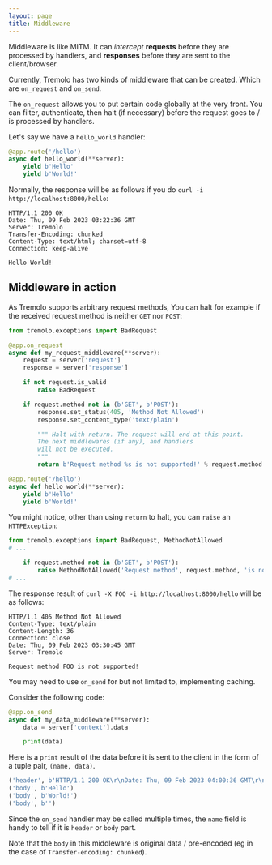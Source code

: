 ```yaml
---
layout: page
title: Middleware
---
```


Middleware is like MITM. It can *intercept* **requests** before they are processed by handlers, and **responses** before they are sent to the client/browser.

Currently, Tremolo has two kinds of middleware that can be created. Which are `on_request` and `on_send`.

The `on_request` allows you to put certain code globally at the very front.
You can filter, authenticate, then halt (if necessary) before the request goes to / is processed by handlers.

Let's say we have a `hello_world` handler:

```python
@app.route('/hello')
async def hello_world(**server):
    yield b'Hello'
    yield b'World!'
```

Normally, the response will be as follows if you do `curl -i http://localhost:8000/hello`:

```
HTTP/1.1 200 OK
Date: Thu, 09 Feb 2023 03:22:36 GMT
Server: Tremolo
Transfer-Encoding: chunked
Content-Type: text/html; charset=utf-8
Connection: keep-alive

Hello World!
```

## Middleware in action
As Tremolo supports arbitrary request methods, You can halt for example if the received request method is neither `GET` nor `POST`:
```python
from tremolo.exceptions import BadRequest

@app.on_request
async def my_request_middleware(**server):
    request = server['request']
    response = server['response']

    if not request.is_valid
        raise BadRequest

    if request.method not in (b'GET', b'POST'):
        response.set_status(405, 'Method Not Allowed')
        response.set_content_type('text/plain')

        """ Halt with return. The request will end at this point.
        The next middlewares (if any), and handlers
        will not be executed.
        """
        return b'Request method %s is not supported!' % request.method

@app.route('/hello')
async def hello_world(**server):
    yield b'Hello'
    yield b'World!'
```

You might notice, other than using `return` to halt, you can `raise` an `HTTPException`:

```python
from tremolo.exceptions import BadRequest, MethodNotAllowed
# ...

    if request.method not in (b'GET', b'POST'):
        raise MethodNotAllowed('Request method', request.method, 'is not supported!')
# ...
```

The response result of `curl -X FOO -i http://localhost:8000/hello` will be as follows:

```
HTTP/1.1 405 Method Not Allowed
Content-Type: text/plain
Content-Length: 36
Connection: close
Date: Thu, 09 Feb 2023 03:30:45 GMT
Server: Tremolo

Request method FOO is not supported!
```

You may need to use `on_send` for but not limited to, implementing caching.

Consider the following code:

```python
@app.on_send
async def my_data_middleware(**server):
    data = server['context'].data

    print(data)
```

Here is a `print` result of the data before it is sent to the client in the form of a tuple pair, `(name, data)`.

```python
('header', b'HTTP/1.1 200 OK\r\nDate: Thu, 09 Feb 2023 04:00:36 GMT\r\nServer: Tremolo\r\nTransfer-Encoding: chunked\r\nContent-Type: text/html; charset=utf-8\r\nConnection: keep-alive\r\n\r\n')
('body', b'Hello')
('body', b'World!')
('body', b'')
```

Since the `on_send` handler may be called multiple times, the `name` field is handy to tell if it is `header` or `body` part.

Note that the `body` in this middleware is original data / pre-encoded (eg in the case of `Transfer-encoding: chunked`).
